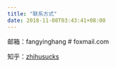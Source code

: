```yaml
---
title: "联系方式"
date: 2018-11-08T03:43:41+08:00
---
```


邮箱：fangyinghang # foxmail.com

知乎：[zhihusucks](https://www.zhihu.com/people/zhihusucks/answers/by_votes)
